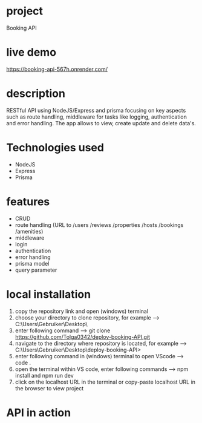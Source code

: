 # project

Booking API

# live demo 

https://booking-api-567h.onrender.com/

# description

RESTful API using NodeJS/Express and prisma focusing on key aspects such as route handling, middleware for tasks like logging, authentication and error handling. The app allows to view, create update and delete data's. 

# Technologies used

- NodeJS
- Express
- Prisma

# features 

- CRUD
- route handling (URL to /users /reviews /properties /hosts /bookings /amenities)
- middleware
- login
- authentication
- error handling
- prisma model
- query parameter

# local installation 

1. copy the repository link and open (windows) terminal
2. choose your directory to clone repository, for example --> C:\Users\Gebruiker\Desktop\
3. enter following command --> git clone https://github.com/Tolga0342/deploy-booking-API.git
4. navigate to the directory where repository is located, for example --> C:\Users\Gebruiker\Desktop\deploy-booking-API>
5. enter following command in (windows) terminal to open VScode --> code .
6. open the terminal within VS code, enter following commands --> npm install and npm run dev
7. click on the localhost URL in the terminal or copy-paste localhost URL in the browser to view project

# API in action 





